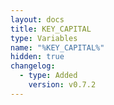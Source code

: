 ```yaml
---
layout: docs
title: KEY_CAPITAL
type: Variables
name: "%KEY_CAPITAL%"
hidden: true
changelog:
  - type: Added
    version: v0.7.2
---
```

